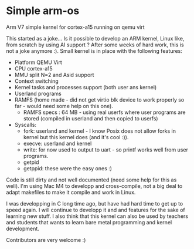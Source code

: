 # Simple arm-os
Arm V7 simple kernel for cortex-a15 running on qemu virt

This started as a joke... Is it possible to develop an ARM kernel, Linux like, from scratch by using AI support ?
After some weeks of hard work, this is not a joke anymore :).
Small kernel is in place with the following features:
  - Platform QEMU Virt
  - CPU cortex-a15
  - MMU split N=2 and Asid support
  - Context switching
  - Kernel tasks and processes support (both user ans kernel)
  - Userland programs
  - RAMFS (home made - did not get virtio blk device to work properly so far - would need some help on this one).
    - RAMFS specs : 64 MB - using real userfs where user programs are stored (compiled in userland and then copied to userfs)
  - Syscalls:
    - fork: userland and kernel - I know Posix does not allow forks in kernel but this kernel does (and it's cool :)).
    - execve: userland and kernel
    - write: for now used to output to uart - so printf works well from user programs.
    - getpid
    - getppid: these were the easy ones :)

Code is still dirty and not well documented (need some help for this as well).
I'm using Mac M4 to developp and cross-compile, not a big deal to adapt makefiles to make it compile and work in Linux.

I was developping in C long time ago, but have had hard time to get up to speed again.
I will continue to developp it and and features for the sake of learning new stuff.
I also think that this kernel can also be used by teachers and students that wants to learn bare metal programming and kernel development.

Contributors are very welcome :)
